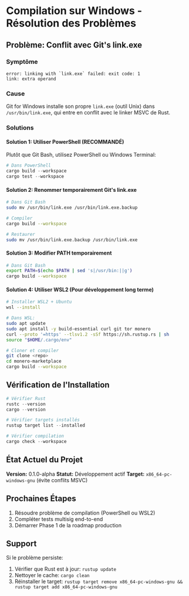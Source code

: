 # Compilation sur Windows - Résolution des Problèmes

## Problème: Conflit avec Git's link.exe

### Symptôme
```
error: linking with `link.exe` failed: exit code: 1
link: extra operand
```

### Cause
Git for Windows installe son propre `link.exe` (outil Unix) dans `/usr/bin/link.exe`, qui entre en conflit avec le linker MSVC de Rust.

### Solutions

#### Solution 1: Utiliser PowerShell (RECOMMANDÉ)
Plutôt que Git Bash, utilisez PowerShell ou Windows Terminal:
```powershell
# Dans PowerShell
cargo build --workspace
cargo test --workspace
```

#### Solution 2: Renommer temporairement Git's link.exe
```bash
# Dans Git Bash
sudo mv /usr/bin/link.exe /usr/bin/link.exe.backup

# Compiler
cargo build --workspace

# Restaurer
sudo mv /usr/bin/link.exe.backup /usr/bin/link.exe
```

#### Solution 3: Modifier PATH temporairement
```bash
# Dans Git Bash
export PATH=$(echo $PATH | sed 's|/usr/bin:||g')
cargo build --workspace
```

#### Solution 4: Utiliser WSL2 (Pour développement long terme)
```bash
# Installer WSL2 + Ubuntu
wsl --install

# Dans WSL:
sudo apt update
sudo apt install -y build-essential curl git tor monero
curl --proto '=https' --tlsv1.2 -sSf https://sh.rustup.rs | sh
source "$HOME/.cargo/env"

# Cloner et compiler
git clone <repo>
cd monero-marketplace
cargo build --workspace
```

## Vérification de l'Installation

```powershell
# Vérifier Rust
rustc --version
cargo --version

# Vérifier targets installés
rustup target list --installed

# Vérifier compilation
cargo check --workspace
```

## État Actuel du Projet

**Version:** 0.1.0-alpha
**Statut:** Développement actif
**Target:** `x86_64-pc-windows-gnu` (évite conflits MSVC)

## Prochaines Étapes

1. Résoudre problème de compilation (PowerShell ou WSL2)
2. Compléter tests multisig end-to-end
3. Démarrer Phase 1 de la roadmap production

## Support

Si le problème persiste:
1. Vérifier que Rust est à jour: `rustup update`
2. Nettoyer le cache: `cargo clean`
3. Réinstaller le target: `rustup target remove x86_64-pc-windows-gnu && rustup target add x86_64-pc-windows-gnu`
